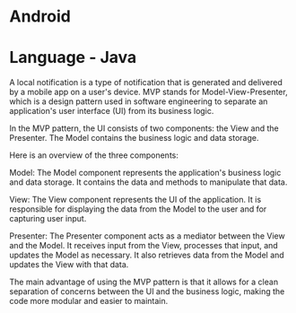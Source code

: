# Android
# Language - Java

A local notification is a type of notification that is generated and delivered by a mobile app on a user's device.
MVP stands for Model-View-Presenter, which is a design pattern used in software engineering to separate an application's user interface (UI) from its business logic.

In the MVP pattern, the UI consists of two components: the View and the Presenter. The Model contains the business logic and data storage.

Here is an overview of the three components:

Model: The Model component represents the application's business logic and data storage. It contains the data and methods to manipulate that data.

View: The View component represents the UI of the application. It is responsible for displaying the data from the Model to the user and for capturing user input.

Presenter: The Presenter component acts as a mediator between the View and the Model. It receives input from the View, processes that input, and updates the Model as necessary. It also retrieves data from the Model and updates the View with that data.

The main advantage of using the MVP pattern is that it allows for a clean separation of concerns between the UI and the business logic, making the code more modular and easier to maintain.

